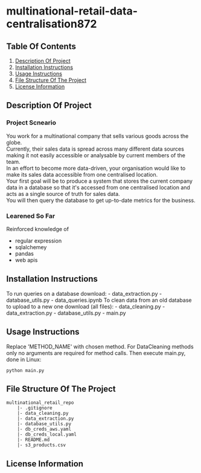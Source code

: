# multinational-retail-data-centralisation872

## Table Of Contents
1. [Description Of Project](#description-of-project)
2. [Installation Instructions](#installation-instructions)
3. [Usage Instructions](#usage-instructions)
4. [File Structure Of The Project](#file-structure-of-the-project)
5. [License Information](#license-information)

## Description Of Project
### Project Scneario
You work for a multinational company that sells various goods across the globe.<br>
Currently, their sales data is spread across many different data sources making it not easily accessible or analysable by current members of the team.<br>
In an effort to become more data-driven, your organisation would like to make its sales data accessible from one centralised location.<br>
Your first goal will be to produce a system that stores the current company data in a database so that it's accessed from one centralised location and acts as a single source of truth for sales data.<br>
You will then query the database to get up-to-date metrics for the business.
### Learened So Far
Reinforced knowledge of 
- regular expression
- sqlalchemey
- pandas
- web apis 

## Installation Instructions
To run queries on a database download:
    - data_extraction.py
    - database_utils.py
    - data_queries.ipynb
To clean data from an old database to upload to a new one download (all files):
    - data_cleaning.py
    - data_extraction.py
    - database_utils.py
    - main.py
## Usage Instructions
Replace 'METHOD_NAME' with chosen method. For DataCleaning methods only no arguments are required for method calls. Then execute main.py, done in Linux:
```
python main.py
```
## File Structure Of The Project
    multinational_retail_repo
        |- .gitignore
        |- data_cleaning.py
        |- data_extraction.py
        |- database_utils.py
        |- db_creds_aws.yaml
        |- db_creds_local.yaml
        |- README.md
        |- s3_products.csv
## License Information
